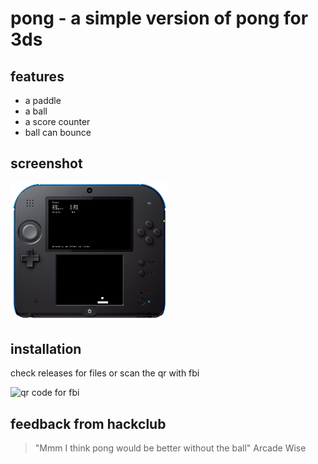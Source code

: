 # pong - a simple version of pong for 3ds

## features
- a paddle
- a ball
- a score counter
- ball can bounce

## screenshot
<img src="https://github.com/00p513-dev/pong/blob/main/assets/combined.png?raw=true" alt="screenshot of the game on an old 2ds" width="50%"/>

## installation
check releases for files or scan the qr with fbi

<img src="https://github.com/00p513-dev/pong/releases/latest/download/qr-code.png" alt="qr code for fbi" width="25%"/>

## feedback from hackclub
> "Mmm I think pong would be better without the ball"
> Arcade Wise
